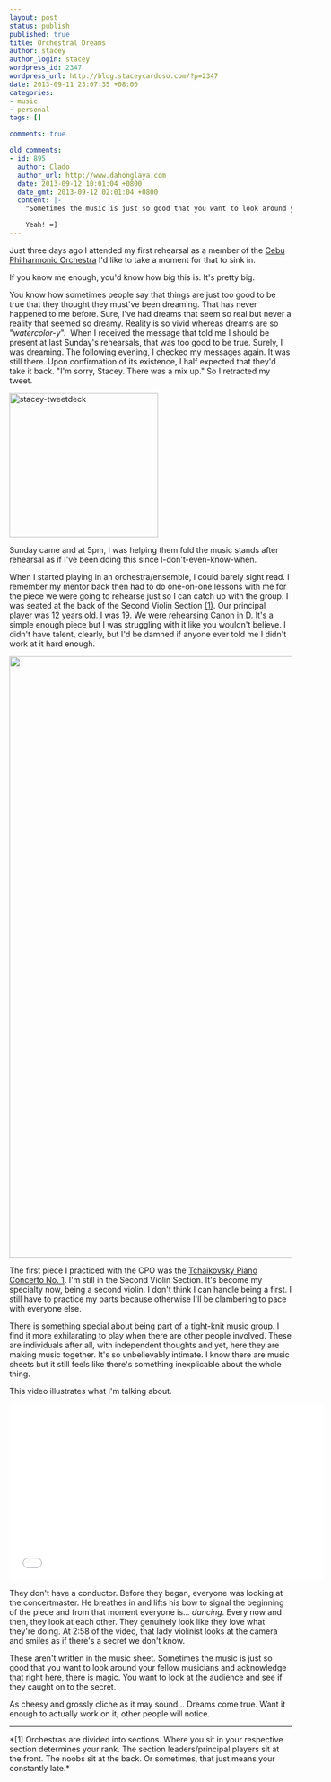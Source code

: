 ```yaml
--- 
layout: post
status: publish
published: true
title: Orchestral Dreams
author: stacey
author_login: stacey
wordpress_id: 2347
wordpress_url: http://blog.staceycardoso.com/?p=2347
date: 2013-09-11 23:07:35 +08:00
categories: 
- music
- personal
tags: []

comments: true

old_comments: 
- id: 895
  author: Clado
  author_url: http://www.dahonglaya.com
  date: 2013-09-12 10:01:04 +0800
  date_gmt: 2013-09-12 02:01:04 +0800
  content: |-
    "Sometimes the music is just so good that you want to look around your fellow musicians and acknowledge that right here, there is magic."

    Yeah! =]
---
```

Just three days ago I attended my first rehearsal as a member of the 
[Cebu Philharmonic Orchestra][cpo] I'd like to take a moment for that to 
sink in.

If you know me enough, you'd know how big this is. It's pretty big.

You know how sometimes people say that things are just too good to be true that 
they thought they must've been dreaming. That has never happened to me before. 
Sure, I've had dreams that seem so real but never a reality that seemed so 
dreamy. Reality is so vivid whereas dreams are so "*watercolor-y*". 
When I received the message that told me I should be present at last Sunday's 
rehearsals, that was too good to be true. Surely, I was dreaming. The following 
evening, I checked my messages again. It was still there. Upon confirmation of 
its existence, I half expected that they'd take it back. "I'm sorry, Stacey. 
There was a mix up." So I retracted my tweet.

<p class='text-center'>
  <img class="aligncenter" alt="stacey-tweetdeck"
    src="http://blog.staceycardoso.com/wp-content/uploads/2013/09/stacey-tweetdeck.png"
    width="265" height="257" />
</p>

Sunday came and at 5pm, I was helping them fold the music stands after
rehearsal as if I've been doing this since I-don't-even-know-when.

When I started playing in an orchestra/ensemble, I could barely sight read. I 
remember my mentor back then had to do one-on-one lessons with me for the piece 
we were going to rehearse just so I can catch up with the group. I was seated 
at the back of the Second Violin Section [(1)][fyi]. Our principal player was 
12 years old. I was 19. We were rehearsing [Canon in D][canon-in-d]. It's a 
simple enough piece but I was struggling with it like 
you wouldn't believe. I didn't have talent, clearly, but I'd be damned if 
anyone ever told me I didn't work at it hard enough.

<p class='text-center'>
  <a href="http://blog.staceycardoso.com/wp-content/uploads/2013/09/DSCN3538.jpg">
  <img class=" wp-image-2333 aligncenter" alt="" 
    src="http://blog.staceycardoso.com/wp-content/uploads/2013/09/DSCN3538.jpg"
    width="1430" height="1072" /></a>
</p>

The first piece I practiced with the CPO was the 
[Tchaikovsky Piano Concerto No. 1][tchaikovsky].
I'm still in the Second Violin Section. It's become my specialty now, being a 
second violin. I don't think I can handle being a first. I still have to 
practice my parts because otherwise I'll be clambering to pace with everyone 
else.

There is something special about being part of a tight-knit music group. I find 
it more exhilarating to play when there are other people involved. These are 
individuals after all, with independent thoughts and yet, here they are making 
music together. It's so unbelievably intimate. I know there are music sheets 
but it still feels like there's something inexplicable about the whole thing.

This video illustrates what I'm talking about.
<iframe src="//www.youtube.com/embed/Qb_jQBgzU-I" height="315"
  width="560" allowfullscreen="" frameborder="0"></iframe>

They don't have a conductor. Before they began, everyone was looking at the
concertmaster. He breathes in and lifts his bow to signal the beginning of the 
piece and from that moment everyone is... *dancing*. Every now and 
then, they look at each other. They genuinely look like they love what 
they're doing. At 2:58 of the video, that lady violinist looks at the camera 
and smiles as if there's a secret we don't know.

These aren't written in the music sheet. Sometimes the music is just so good 
that you want to look around your fellow musicians and acknowledge that right 
here, there is magic. You want to look at the audience and see if they caught 
on to the secret.

As cheesy and grossly cliche as it may sound... Dreams come true. Want it 
enough to actually work on it, other people will notice.

<hr />

<div id='fyi'>*[1] Orchestras are divided into sections. 
Where you sit in your respective section determines your rank. The section 
leaders/principal players sit at the front. The noobs sit at the back. 
Or sometimes, that just means your constantly late.*
</div>

[cpo]: https://www.facebook.com/CebuPhilharmonicOrchestra
[fyi]: http://blog.staceycardoso.com/2013/09/11/orchestral-dreams#fyi
[canon-in-d]: http://www.youtube.com/watch?v=PkSp8wc8lKw
[tchaikovsky]: http://www.youtube.com/watch?v=ItSJ_woWnmk
